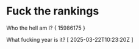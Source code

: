 # Fuck the rankings

Who the hell am I?
{ 15986175 }

What fucking year is it?
[ 2025-03-22T10:23:20Z ]

